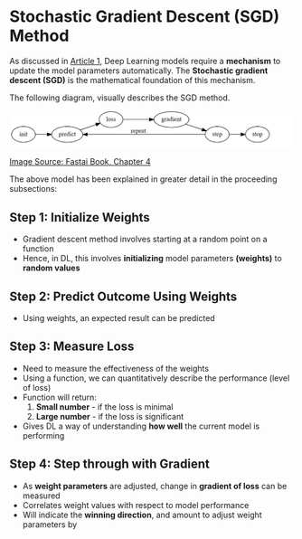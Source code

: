 # Stochastic Gradient Descent (SGD) Method

As discussed in [Article 1](article_1_DL_Explained.md), Deep Learning models require a **mechanism** to update the model parameters automatically. The **Stochastic gradient descent (SGD)** is the mathematical foundation of this mechanism. 

The following diagram, visually describes the SGD method. 
<!---(Photo of diagram)-->
<img src="images/Steps_for_DL.jpg">

[Image Source: Fastai Book, Chapter 4](https://nbviewer.org/github/fastai/fastbook/blob/master/04_mnist_basics.ipynb)

The above model has been explained in greater detail in the proceeding subsections: 

## Step 1: Initialize Weights
- Gradient descent method involves starting at a random point on a function
- Hence, in DL, this involves **initializing** model parameters **(weights)** to **random values**

## Step 2: Predict Outcome Using Weights
- Using weights, an expected result can be predicted

## Step 3: Measure Loss
- Need to measure the effectiveness of the weights
- Using a function, we can quantitatively describe the performance (level of loss)
- Function will return:
    1. **Small number** - if the loss is minimal
    2. **Large number** - if the loss is significant
- Gives DL a way of understanding **how well** the current model is performing

## Step 4: Step through with Gradient
- As **weight parameters** are adjusted, change in **gradient of loss** can be measured 
- Correlates weight values with respect to model performance
- Will indicate the **winning direction**, and amount to adjust weight parameters by


